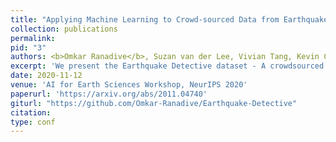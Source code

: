 ```yaml
---
title: "Applying Machine Learning to Crowd-sourced Data from Earthquake Detective"
collection: publications
permalink: 
pid: "3"
authors: <b>Omkar Ranadive</b>, Suzan van der Lee, Vivian Tang, Kevin Chao
excerpt: 'We present the Earthquake Detective dataset - A crowdsourced set of labels on potentially triggered (PT) earthquakes and tremors. These events are those which may have been triggered by large magnitude and often distant earthquakes. We apply Machine Learning to classify these PT seismic events and explore the challenges faced in segregating such low amplitude signals. The data set and code are available online.'
date: 2020-11-12
venue: 'AI for Earth Sciences Workshop, NeurIPS 2020'
paperurl: 'https://arxiv.org/abs/2011.04740'
giturl: "https://github.com/Omkar-Ranadive/Earthquake-Detective"
citation: 
type: conf
---
```

